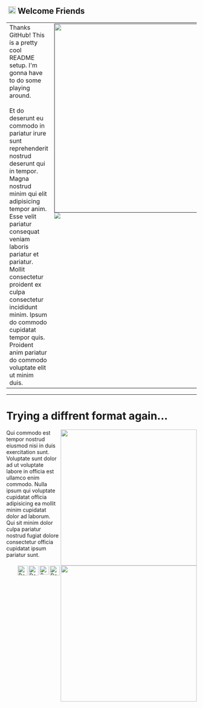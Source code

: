 ## &nbsp;<img width="20px" src="https://github.com/daephx/daephx/blob/master/assets/Mario_Hello.gif"> **Welcome Friends**

<table cellpadding="0" cellspacing="0" width="100%" border="0" border="0">
    <tr>
        <td width=60% valign="top">
            <!-- Text Body -->
            Thanks GitHub! This is a pretty cool README setup. I'm gonna have to do some playing around.<br><br>
            Et do deserunt eu commodo in pariatur irure sunt reprehenderit nostrud deserunt qui in tempor. Magna nostrud
            minim qui elit adipisicing tempor anim. Esse velit pariatur consequat veniam laboris pariatur et pariatur.
            Mollit consectetur proident ex culpa consectetur incididunt minim. Ipsum do commodo cupidatat tempor quis.
            Proident anim pariatur do commodo voluptate elit ut minim duis.
        </td>
        <td width=40% valign="top">
            <!-- Github Stats -->
            <a target="_blank" rel="noopener noreferrer" href=""><img width=500px
                    src="https://github-readme-stats.vercel.app/api?username=daephx&show_icons=true&hide_border=true&bg_color=00000000&text_color=dddddd&count_private=true&include_all_commits=true"></img></a>
            <a target="_blank" rel="noopener noreferrer" href=""><img
                    src="https://github-readme-stats.vercel.app/api/top-langs/?username=daephx&layout=compact&show_icons=true&hide_border=true&bg_color=00000000&text_color=dddddd" /></a>
            <!-- Social Links -->
            <a target="_blank" rel="noopener noreferrer" href="https://gitlab.com/daephx"><img
                    alt="Daemon Phenex | GitLab" width="26px" align=right
                    src="https://github.com/daephx/daephx/blob/master/assets/GitLab.svg" /></a>
            <!-- <a target="_blank" rel="noopener noreferrer" href="https://in.linkedin.com/in/daephx"><img
                    alt="Daemon Phenex | Linkedin" width="24px" align=right
                    src="https://github.com/daephx/daephx/blob/master/assets/Linkedin.svg" /></a> -->
            <!-- <a target="_blank" rel="noopener noreferrer" href="https://instagram.com/daephx/"><img
                    alt="Daemon Phenex | Instagram" width="24px" align=right
                    src="https://github.com/daephx/daephx/blob/master/assets/Instagram.svg" /></a> -->
            <a target="_blank" rel="noopener noreferrer" href="https://twitter.com/xpandaemonium"><img
                    alt="Daemon Phenex | Twitter" width="24px" align=right
                    src="https://github.com/daephx/daephx/blob/master/assets/Twitter.svg" /></a>
            <a target="_blank" rel="noopener noreferrer"
                href="https://www.youtube.com/channel/UCvWVQZRK5lmETzEf_CNmwcw"> <img alt="Daemon Phenex | Youtube"
                    width="26px" align=right
                    src="https://github.com/daephx/daephx/blob/master/assets/YouTube.svg" /></a>
            <a target="_blank" rel="noopener noreferrer" href="mailto:demonphoenix42@gmail.com"><img
                    alt="Daemon Phenex | Gmail" width="26px" align=right
                    src="https://github.com/daephx/daephx/blob/master/assets/Gmail.svg" /></a>
        </td>
    </tr>
</table>

---

# Trying a diffrent format again...

<div>
    <div>
        <img width=360px align=right
            src="https://github-readme-stats.vercel.app/api?username=daephx&show_icons=true&hide_border=true&bg_color=00000000&text_color=dddddd&count_private=true&include_all_commits=true"></img>
        <img width=360px align=right
            src="https://github-readme-stats.vercel.app/api/top-langs/?username=daephx&layout=compact&hide_border=true&bg_color=00000000&text_color=dddddd"></img>
        <!-- Social Links -->
        <a href="https://gitlab.com/daephx" target="_blank" rel="noopener noreferrer"><img alt="Daemon Phenex | GitLab"
                width="26px" align=right src="https://github.com/daephx/daephx/blob/master/assets/GitLab.svg" /></a>
        <!-- <a href="https://in.linkedin.com/in/daephx" target="_blank" rel="noopener noreferrer"><img
                    alt="Daemon Phenex | Linkedin" width="24px" align=right
                    src="https://github.com/daephx/daephx/blob/master/assets/Linkedin.svg" /></a> -->
        <!-- <a href="https://instagram.com/daephx/" target="_blank" rel="noopener noreferrer"><img
                    alt="Daemon Phenex | Instagram" width="24px" align=right
                    src="https://github.com/daephx/daephx/blob/master/assets/Instagram.svg" /></a> -->
        <a href="https://twitter.com/xpandaemonium" target="_blank" rel="noopener noreferrer"><img
                alt="Daemon Phenex | Twitter" width="24px" align=right
                src="https://github.com/daephx/daephx/blob/master/assets/Twitter.svg" /></a>
        <a href="https://www.youtube.com/channel/UCvWVQZRK5lmETzEf_CNmwcw" target="_blank" rel="noopener noreferrer"><img alt="Daemon Phenex | Youtube"
                width="26px" align=right src="https://github.com/daephx/daephx/blob/master/assets/YouTube.svg" /></a>
        <a href="mailto:demonphoenix42@gmail.com" target="_blank" rel="noopener noreferrer"><img
                alt="Daemon Phenex | Gmail" width="26px" align=right
                src="https://github.com/daephx/daephx/blob/master/assets/Gmail.svg" /></a>
    </div>
    <p>
        Qui commodo est tempor nostrud eiusmod nisi in duis exercitation sunt. Voluptate sunt dolor ad ut voluptate
        labore in officia est ullamco enim commodo. Nulla ipsum qui voluptate cupidatat officia adipisicing ea mollit
        minim cupidatat dolor ad laborum. Qui sit minim dolor culpa pariatur nostrud fugiat dolore consectetur officia
        cupidatat ipsum pariatur sunt.
    </p>
</div>
